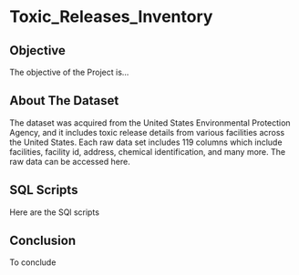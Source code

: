 # Toxic_Releases_Inventory

## Objective
The objective of the Project is...

## About The Dataset
The dataset was acquired from the United States Environmental Protection Agency, and it includes toxic release details from 
various facilities across the United States. Each raw data set includes 119 columns which include facilities, facility id, address, chemical identification, and many more. The raw data can be accessed here. 

## SQL Scripts
Here are the SQl scripts

## Conclusion
To conclude
